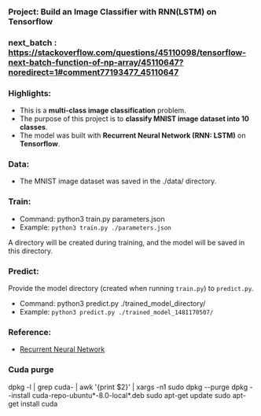 ### Project: Build an Image Classifier with RNN(LSTM) on Tensorflow

### next_batch : https://stackoverflow.com/questions/45110098/tensorflow-next-batch-function-of-np-array/45110647?noredirect=1#comment77193477_45110647

### Highlights:

 - This is a **multi-class image classification** problem.
 - The purpose of this project is to **classify MNIST image dataset into 10 classes**. 
 - The model was built with **Recurrent Neural Network (RNN: LSTM)** on **Tensorflow**.
 
### Data:

  - The MNIST image dataset was saved in the ./data/ directory.

### Train:

 - Command: python3 train.py parameters.json
 - Example: ```python3 train.py ./parameters.json```
 
 A directory will be created during training, and the model will be saved in this directory. 

### Predict:

 Provide the model directory (created when running ```train.py```) to ```predict.py```.
 - Command: python3 predict.py ./trained_model_directory/
 - Example: ```python3 predict.py ./trained_model_1481170507/```

### Reference:
 - [Recurrent Neural Network](https://github.com/aymericdamien/TensorFlow-Examples/blob/master/examples/3_NeuralNetworks/recurrent_network.py)
 
 ### Cuda purge

dpkg -l | grep cuda- | awk '{print $2}' | xargs -n1 sudo dpkg --purge
dpkg --install cuda-repo-ubuntu*-8.0-local*.deb
sudo apt-get update
sudo apt-get install cuda
